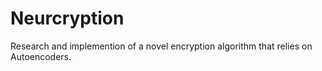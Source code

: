 # Neurcryption
Research and implemention of  a novel encryption algorithm that relies on Autoencoders.
